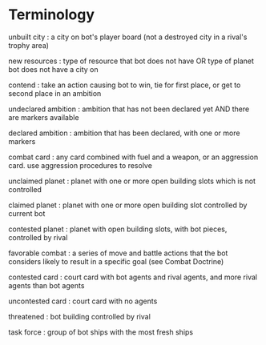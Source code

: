 # Terminology

unbuilt city
: a city on bot's player board (not a destroyed city in a rival's trophy area)

new resources
: type of resource that bot does not have OR type of planet bot does not have a city on

contend
: take an action causing bot to win, tie for first place, or get to second place in an ambition

undeclared ambition
: ambition that has not been declared yet AND there are markers available

declared ambition
: ambition that has been declared, with one or more markers

combat card
: any card combined with fuel and a weapon, or an aggression card.
use aggression procedures to resolve

unclaimed planet
: planet with one or more open building slots which is not controlled

claimed planet
: planet with one or more open building slot controlled by current bot

contested planet
: planet with open building slots, with bot pieces, controlled by rival

favorable combat
: a series of move and battle actions that the bot considers likely to result in a specific goal
(see Combat Doctrine)

contested card
: court card with bot agents and rival agents, and more rival agents than bot agents

uncontested card
: court card with no agents

threatened
: bot building controlled by rival

task force
: group of bot ships with the most fresh ships

